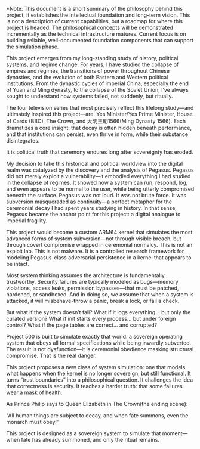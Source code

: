 *Note: This document is a short summary of the philosophy behind this project, it establishes the intellectual foundation and long-term vision. This is not a description of current capabilities, but a roadmap for where this project is headed. The philosophical concepts will be demonstrated incrementally as the technical infrastructure matures. Current focus is on building reliable, well-documented foundation components that can support the simulation phase.



This project emerges from my long-standing study of history, political systems, and regime change. For years, I have studied the collapse of empires and regimes, the transitions of power throughout Chinese dynasties, and the evolution of both Eastern and Western political institutions. From the dynastic cycles of imperial China, especially the end of Yuan and Ming dynasty, to the collapse of the Soviet Union, I’ve always sought to understand how systems failed, not suddenly, but ritually.

The four television series that most precisely reflect this lifelong study—and ultimately inspired this project—are: Yes Minister/Yes Prime Minister, House of Cards (BBC), The Crown, and 大明王朝1566(Ming Dynasty 1566). Each dramatizes a core insight: that decay is often hidden beneath performance, and that institutions can persist, even thrive in form, while their substance disintegrates.

It is political truth that ceremony endures long after sovereignty has eroded.

My decision to take this historical and political worldview into the digital realm was catalyzed by the discovery and the analysis of Pegasus. Pegasus did not merely exploit a vulnerability—it embodied everything I had studied in the collapse of regimes. It showed how a system can run, respond, log, and even appears to be normal to the user, while being utterly compromised beneath the surface. Pegasus was not loud. It was not brute force. It was subversion masqueraded as continuity—a perfect metaphor for the ceremonial decay I had spent years studying in history. In that sense, Pegasus became the anchor point for this project: a digital analogue to imperial fragility.

This project would become a custom ARM64 kernel that simulates the most advanced forms of system subversion—not through visible breach, but through covert compromise wrapped in ceremonial normalcy. This is not an exploit lab. This is not malware. It is a controlled research framework for modeling Pegasus-class adversarial persistence in a kernel that appears to be intact.

Most system thinking assumes the architecture is fundamentally trustworthy. Security failures are typically modeled as bugs—memory violations, access leaks, permission bypasses—that must be patched, hardened, or sandboxed. And in doing so, we assume that when a system is attacked, it will misbehave-throw a panic, break a lock, or fail a check.

But what if the system doesn’t fail?
What if it logs everything… but only the curated version?
What if init starts every process… but under foreign control?
What if the page tables are correct… and corrupted?

Project 500 is built to simulate exactly that world: a sovereign operating system that obeys all formal specifications while being inwardly subverted. The result is not dysfunction—it is ceremonial obedience masking structural compromise. That is the real danger.

This project proposes a new class of system simulation: one that models what happens when the kernel is no longer sovereign, but still functional. It turns “trust boundaries” into a philosophical question. It challenges the idea that correctness is security. It teaches a harder truth: that some failures wear a mask of health.

As Prince Philip says to Queen Elizabeth in The Crown(the ending scene):

“All human things are subject to decay, and when fate summons, even the monarch must obey.”

This project is designed as a sovereign system to simulate that moment—when fate has already summoned, and only the ritual remains.